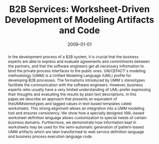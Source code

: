 ---
abstract: In the development process of a B2B system, it is crucial that the business
  experts are able to express and evaluate agreements and commitments between the
  partners, and that the software engineers get all necessary information to bind
  the private process interfaces to the public ones. UN/CEFACT´s modeling methodology
  (UMM) is a Unified Modeling Language (UML) profile for developing B2B processes.
  The formalisms introduced by UMM´s stereotypes facilitate the communication with
  the software engineers. However, business experts-who usually have a very limited
  understanding of UML-prefer expressing their thoughts and evaluating the results
  by plain text descriptions. In this paper,we describe an approach that presents
  an equivalent of theUMMstereotypes and tagged values in text-based templates called
  worksheets. This strong alignment allows an integration into a UMM modeling tool
  and ensures consistency. We show how a specially designed XML-based worksheet definition
  language allows customization to special needs of certain business domains. Furthermore,
  we demonstrate how information kept in worksheets may be used for the semi-automatic
  generation of pattern-based UMM artifacts which are later transformed to web service
  definition language and business process execution language code.
authors:
- Christian Huemer
- Philipp Liegl
- Rainer Schuster
- Marco Zapletal
date: '2009-01-01'
featured: false
links:
- name: Publik
  url: https://publik.tuwien.ac.at/showentry.php?ID=173990&lang=2
publication_types:
- '2'
publishDate: '2009-01-01'
specifics: Computer Journal, 52 (2009), 8.
title: 'B2B Services: Worksheet-Driven Development of Modeling Artifacts and Code'
url_pdf: ''
---